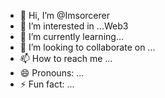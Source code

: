 - 👋 Hi, I’m @Imsorcerer
- 👀 I’m interested in ...Web3
- 🌱 I’m currently learning...
- 💞️ I’m looking to collaborate on ...
- 📫 How to reach me ...
- 😄 Pronouns: ...
- ⚡ Fun fact: ...

<!---
Imsorcerer/Imsorcerer is a ✨ special ✨ repository because its `README.md` (this file) appears on your GitHub profile.
You can click the Preview link to take a look at your changes.
--->
